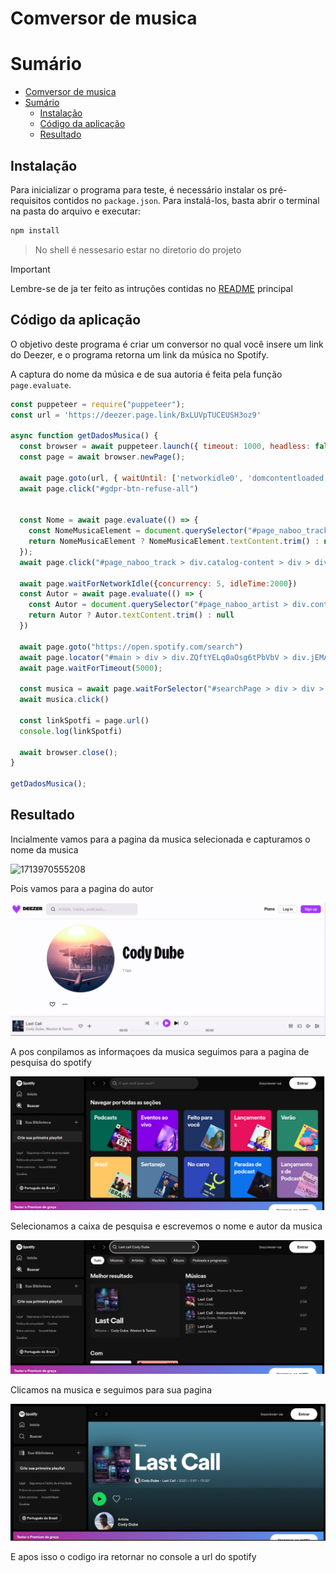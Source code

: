 # Comversor de musica

# Sumário

- [Comversor de musica](#comversor-de-musica)
- [Sumário](#sumário)
  - [Instalação](#instalação)
  - [Código da aplicação](#código-da-aplicação)
  - [Resultado](#resultado)

## Instalação

Para inicializar o programa para teste, é necessário instalar os pré-requisitos contidos no `package.json`. Para instalá-los, basta abrir o terminal na pasta do arquivo e executar:

```bash
npm install
```

> No shell é nessesario estar no diretorio do projeto

> [!IMPORTANT]
> Lembre-se de ja ter feito as intruções contidas no [README](../README.md) principal

## Código da aplicação

O objetivo deste programa é criar um conversor no qual você insere um link do Deezer, e o programa retorna um link da música no Spotify.

A captura do nome da música e de sua autoria é feita pela função `page.evaluate`.

```js
const puppeteer = require("puppeteer");
const url = 'https://deezer.page.link/BxLUVpTUCEUSH3oz9'

async function getDadosMusica() {
  const browser = await puppeteer.launch({ timeout: 1000, headless: false });
  const page = await browser.newPage();

  await page.goto(url, { waitUntil: ['networkidle0', 'domcontentloaded'], timeout: 0 });
  await page.click("#gdpr-btn-refuse-all")


  const Nome = await page.evaluate(() => {
    const NomeMusicaElement = document.querySelector("#page_naboo_track > div.catalog-content > div > div.css-1xh3s9i > div > h2");
    return NomeMusicaElement ? NomeMusicaElement.textContent.trim() : null
  });
  await page.click("#page_naboo_track > div.catalog-content > div > div.css-1xh3s9i > div.css-l74hec > div > div > span:nth-child(1) > a")

  await page.waitForNetworkIdle({concurrency: 5, idleTime:2000})
  const Autor = await page.evaluate(() => {
    const Autor = document.querySelector("#page_naboo_artist > div.container.css-0 > div.css-1xh3s9i > div.qmFln.css-l74hec > h2");
    return Autor ? Autor.textContent.trim() : null
  })

  await page.goto("https://open.spotify.com/search")
  await page.locator("#main > div > div.ZQftYELq0aOsg6tPbVbV > div.jEMA2gVoLgPQqAFrPhFw > header > div.rovbQsmAS_mwvpKHaVhQ > div > div > form > input").fill(Nome + " " + Autor)
  await page.waitForTimeout(5000);

  const musica = await page.waitForSelector("#searchPage > div > div > section.vKsgiy0W3aHYmZUlwHoQ.QyANtc_r7ff_tqrf5Bvc.Shelf > div.iKwGKEfAfW7Rkx2_Ba4E.Z4InHgCs2uhk0MU93y_a.deJGxfMNXUc8uApEGgoQ.fJTotRs7ANTq1nrBwlqA > div > div > div > div.cofBW8sjoBtMAmzDgqKt > a > div")
  await musica.click()

  const linkSpotfi = page.url()
  console.log(linkSpotfi)

  await browser.close();
}

getDadosMusica();
```

## Resultado

Incialmente vamos para a pagina da musica selecionada e capturamos o nome da musica

![1713970555208](image/README/1713970555208.png)

Pois vamos para a pagina do autor

![](image/20240423_221802_image.png)

A pos conpilamos as informaçoes da musica seguimos para a pagina de pesquisa do spotify

![](image/20240423_222200_image.png)

Selecionamos a caixa de pesquisa e escrevemos o nome e autor da musica

![](image/20240423_222320_image.png)

Clicamos na musica e seguimos para sua pagina

![img](image/1713970555208.png)

E apos isso o codigo ira retornar no console a url do spotify
